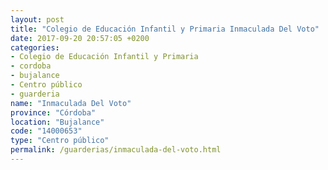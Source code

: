 ```yaml
---
layout: post
title: "Colegio de Educación Infantil y Primaria Inmaculada Del Voto"
date: 2017-09-20 20:57:05 +0200
categories:
- Colegio de Educación Infantil y Primaria
- cordoba
- bujalance
- Centro público
- guarderia
name: "Inmaculada Del Voto"
province: "Córdoba"
location: "Bujalance"
code: "14000653"
type: "Centro público"
permalink: /guarderias/inmaculada-del-voto.html
---
```

